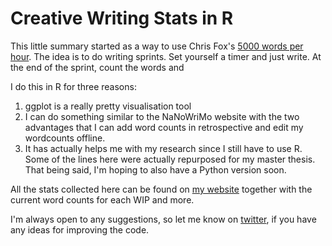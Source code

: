 # Creative Writing Stats in R
This little summary started as a way to use Chris Fox's [5000 words per hour](https://www.chrisfoxwrites.com/write-faster-write-smarter/). The idea is to do writing sprints. Set yourself a timer and just write. At the end of the sprint, count the words and 

I do this in R for three reasons: 
1. ggplot is a really pretty visualisation tool 
2. I can do something similar to the NaNoWriMo website with the two advantages that I can add word counts in retrospective and edit my wordcounts offline. 
3. It has actually helps me with my research since I still have to use R. Some of the lines here were actually repurposed for my master thesis. That being said, I'm hoping to also have a Python version soon. 

All the stats collected here can be found on [my website](https://quantumlandbook.wixsite.com/quantumlandbook/wips) together with the current word counts for each WIP and more. 

I'm always open to any suggestions, so let me know on [twitter](https://twitter.com/quantumlandbook), if you have any ideas for improving the code. 
